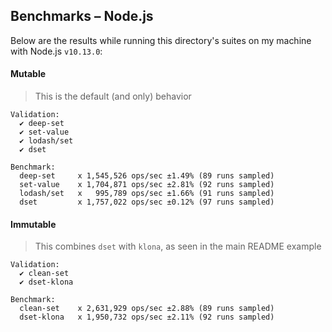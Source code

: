 ## Benchmarks – Node.js

Below are the results while running this directory's suites on my machine with Node.js `v10.13.0`:

#### Mutable

> This is the default (and only) behavior

```
Validation:
  ✔ deep-set
  ✔ set-value
  ✔ lodash/set
  ✔ dset

Benchmark:
  deep-set     x 1,545,526 ops/sec ±1.49% (89 runs sampled)
  set-value    x 1,704,871 ops/sec ±2.81% (92 runs sampled)
  lodash/set   x   995,789 ops/sec ±1.66% (91 runs sampled)
  dset         x 1,757,022 ops/sec ±0.12% (97 runs sampled)
```

#### Immutable

> This combines `dset` with `klona`, as seen in the main README example

```
Validation:
  ✔ clean-set
  ✔ dset-klona

Benchmark:
  clean-set    x 2,631,929 ops/sec ±2.88% (89 runs sampled)
  dset-klona   x 1,950,732 ops/sec ±2.11% (92 runs sampled)
```
